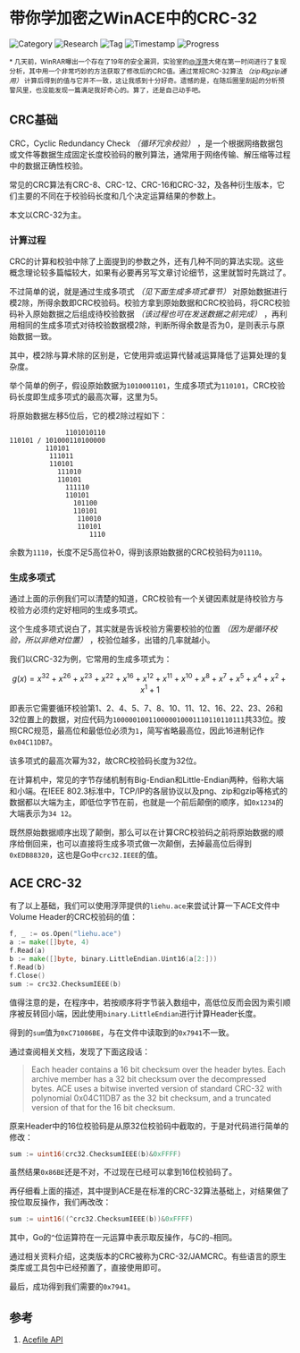 # 带你学加密之WinACE中的CRC-32

![Category](https://img.shields.io/badge/category-security_research-blue.svg)
![Research](https://img.shields.io/badge/research-cryptology-blue.svg)
![Tag](https://img.shields.io/badge/tag-crc32-green.svg)
![Timestamp](https://img.shields.io/badge/timestamp-1551059960-lightgrey.svg)
![Progress](https://img.shields.io/badge/progress-100%25-brightgreen.svg)

<sub>* 几天前，WinRAR曝出一个存在了19年的安全漏洞，实验室的[@浮萍](http://fuping.site/)大佬在第一时间进行了复现分析，其中用一个非常巧妙的方法获取了修改后的CRC值。通过常规CRC-32算法 *（zip和gzip通用）* 计算后得到的值与它并不一致，这让我感到十分好奇。遗憾的是，在随后圈里刮起的分析预警风里，也没能发现一篇满足我好奇心的。算了，还是自己动手吧。</sub>

## CRC基础

CRC，Cyclic Redundancy Check *（循环冗余校验）* ，是一个根据网络数据包或文件等数据生成固定长度校验码的散列算法，通常用于网络传输、解压缩等过程中的数据正确性校验。

常见的CRC算法有CRC-8、CRC-12、CRC-16和CRC-32，及各种衍生版本，它们主要的不同在于校验码长度和几个决定运算结果的参数上。

本文以CRC-32为主。

### 计算过程

CRC的计算和校验中除了上面提到的参数之外，还有几种不同的算法实现。这些概念理论较多篇幅较大，如果有必要再另写文章讨论细节，这里就暂时先跳过了。

不过简单的说，就是通过生成多项式 *（见下面生成多项式章节）* 对原始数据进行模2除，所得余数即CRC校验码。校验方拿到原始数据和CRC校验码，将CRC校验码补入原始数据之后组成待校验数据 *（该过程也可在发送数据之前完成）* ，再利用相同的生成多项式对待校验数据模2除，判断所得余数是否为0，是则表示与原始数据一致。

其中，模2除与算术除的区别是，它使用异或运算代替减运算降低了运算处理的复杂度。

举个简单的例子，假设原始数据为`1010001101`，生成多项式为`110101`，CRC校验码长度即生成多项式的最高次幂，这里为5。

将原始数据左移5位后，它的模2除过程如下：

```plain
              1101010110
110101 / 101000110100000
         110101
          111011
          110101
            111010
            110101
              111110
              110101
                101100
                110101
                 110010
                 110101
                    1110
```

余数为`1110`，长度不足5高位补0，得到该原始数据的CRC校验码为`01110`。

### 生成多项式

通过上面的示例我们可以清楚的知道，CRC校验有一个关键因素就是待校验方与校验方必须约定好相同的生成多项式。

这个生成多项式说白了，其实就是告诉校验方需要校验的位置 *（因为是循环校验，所以非绝对位置）* ，校验位越多，出错的几率就越小。

我们以CRC-32为例，它常用的生成多项式为：

```math
g(x)=x^32+x^26+x^23+x^22+x^16+x^12+x^11+x^10+x^8+x^7+x^5+x^4+x^2+x^1+1
```

即表示它需要循环校验第1、2、4、5、7、8、10、11、12、16、22、23、26和32位置上的数据，对应代码为`100000100110000010001110110110111`共33位。按照CRC规范，最高位和最低位必须为`1`，简写省略最高位，因此16进制记作`0x04C11DB7`。

该多项式的最高次幂为32，故CRC校验码长度为32位。

在计算机中，常见的字节存储机制有Big-Endian和Little-Endian两种，俗称大端和小端。在IEEE 802.3标准中，TCP/IP的各层协议以及png、zip和gzip等格式的数据都以大端为主，即低位字节在前，也就是一个前后颠倒的顺序，如`0x1234`的大端表示为`34 12`。

既然原始数据顺序出现了颠倒，那么可以在计算CRC校验码之前将原始数据的顺序给倒回来，也可以直接将生成多项式做一次颠倒，去掉最高位后得到`0xEDB88320`，这也是Go中`crc32.IEEE`的值。

## ACE CRC-32

有了以上基础，我们可以使用浮萍提供的`liehu.ace`来尝试计算一下ACE文件中Volume Header的CRC校验码的值：

```go
f, _ := os.Open("liehu.ace")
a := make([]byte, 4)
f.Read(a)
b := make([]byte, binary.LittleEndian.Uint16(a[2:]))
f.Read(b)
f.Close()
sum := crc32.ChecksumIEEE(b)
```

值得注意的是，在程序中，若按顺序将字节装入数组中，高低位反而会因为索引顺序被反转回小端，因此使用`binary.LittleEndian`进行计算Header长度。

得到的`sum`值为`0xC71086BE`，与在文件中读取到的`0x7941`不一致。

通过查阅相关文档，发现了下面这段话：

> Each header contains a 16 bit checksum over the header bytes. Each archive member has a 32 bit checksum over the decompressed bytes. ACE uses a bitwise inverted version of standard CRC-32 with polynomial 0x04C11DB7 as the 32 bit checksum, and a truncated version of that for the 16 bit checksum.

原来Header中的16位校验码是从原32位校验码中截取的，于是对代码进行简单的修改：

```go
sum := uint16(crc32.ChecksumIEEE(b)&0xFFFF)
```

虽然结果`0x86BE`还是不对，不过现在已经可以拿到16位校验码了。

再仔细看上面的描述，其中提到ACE是在标准的CRC-32算法基础上，对结果做了按位取反操作，我们再改改：

```go
sum := uint16((^crc32.ChecksumIEEE(b))&0xFFFF)
```

其中，Go的`^`位运算符在一元运算中表示取反操作，与C的`~`相同。

通过相关资料介绍，这类版本的CRC被称为CRC-32/JAMCRC。有些语言的原生类库或工具包中已经预置了，直接使用即可。

最后，成功得到我们需要的`0x7941`。

## 参考

1. [Acefile API](https://apidoc.roe.ch/acefile/latest/)